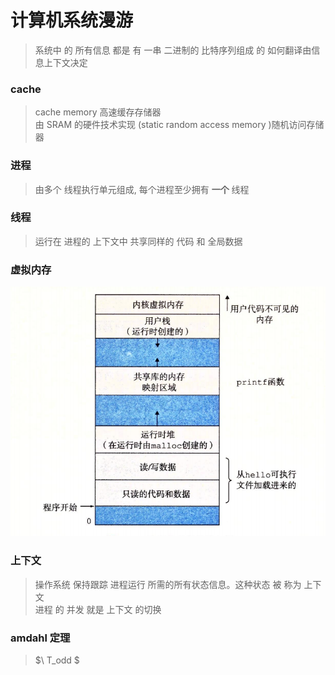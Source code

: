 # 计算机系统漫游



> 系统中 的 所有信息 都是 有 一串 二进制的 比特序列组成 的
> 如何翻译由信息上下文决定 <br>


### cache
> cache memory 高速缓存存储器 <br>
> 由 SRAM 的硬件技术实现 (static random access memory )随机访问存储器 <br>


### 进程
> 由多个 线程执行单元组成, 每个进程至少拥有 **一个** 线程
> 


### 线程
> 运行在 进程的 上下文中 共享同样的 代码 和 全局数据 

### 虚拟内存
![Image text](/Book_note/virtual_memory.png)


### 上下文
> 操作系统 保持跟踪 进程运行 所需的所有状态信息。这种状态 被 称为 上下文 <br>
> 进程 的 并发 就是 上下文 的切换

### amdahl 定理
> $\ T_odd $
> 
>  
> 